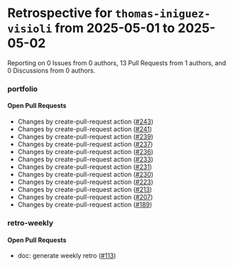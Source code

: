 # Retrospective for `thomas-iniguez-visioli` from 2025-05-01 to 2025-05-02

Reporting on 0 Issues from 0 authors, 13 Pull Requests from 1 authors, and 0 Discussions from 0 authors.


### portfolio

#### Open Pull Requests

- Changes by create-pull-request action ([#243](https://github.com/thomas-iniguez-visioli/portfolio/pull/243))
- Changes by create-pull-request action ([#241](https://github.com/thomas-iniguez-visioli/portfolio/pull/241))
- Changes by create-pull-request action ([#239](https://github.com/thomas-iniguez-visioli/portfolio/pull/239))
- Changes by create-pull-request action ([#237](https://github.com/thomas-iniguez-visioli/portfolio/pull/237))
- Changes by create-pull-request action ([#236](https://github.com/thomas-iniguez-visioli/portfolio/pull/236))
- Changes by create-pull-request action ([#233](https://github.com/thomas-iniguez-visioli/portfolio/pull/233))
- Changes by create-pull-request action ([#231](https://github.com/thomas-iniguez-visioli/portfolio/pull/231))
- Changes by create-pull-request action ([#230](https://github.com/thomas-iniguez-visioli/portfolio/pull/230))
- Changes by create-pull-request action ([#223](https://github.com/thomas-iniguez-visioli/portfolio/pull/223))
- Changes by create-pull-request action ([#213](https://github.com/thomas-iniguez-visioli/portfolio/pull/213))
- Changes by create-pull-request action ([#207](https://github.com/thomas-iniguez-visioli/portfolio/pull/207))
- Changes by create-pull-request action ([#189](https://github.com/thomas-iniguez-visioli/portfolio/pull/189))

### retro-weekly

#### Open Pull Requests

- doc: generate weekly retro ([#113](https://github.com/thomas-iniguez-visioli/retro-weekly/pull/113))